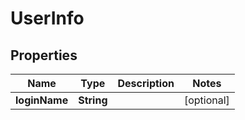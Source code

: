 
# UserInfo

## Properties
| Name          | Type       | Description | Notes      |
| ------------- | ---------- | ----------- | ---------- |
| **loginName** | **String** |             | [optional] |
